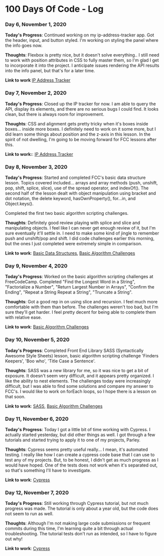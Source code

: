 # 100 Days Of Code - Log

### Day 6, November 1, 2020

**Today's Progress**: Continued working on my ip-address-tracker app. Got the header, input, and button styled. I'm working on styling the panel where the info goes now.

**Thoughts**: Flexbox is pretty nice, but it doesn't solve everything.. I still need to work with position attributes in CSS to fully master them, so I'm glad I get to incorporate it into the project. I anticipate issues rendering the API results into the info panel, but that's for a later time.

**Link to work** [IP Address Tracker](https://github.com/jdemarc/ip-address-tracker)

### Day 7, November 2, 2020

**Today's Progress**: Closed up the IP tracker for now. I am able to query the API, display its elements, and there are no serious bugs I could find. It looks clean, but there is always room for improvement.

**Thoughts**: CSS and alignment gets pretty tricky when it's boxes inside boxes... inside more boxes. I definitely need to work on it some more, but I did learn some things about position and the z-axis in this lesson. In the spirit of not dwelling, I'm going to be moving forward for FCC lessons after this.

**Link to work:**: [IP Address Tracker](https://github.com/jdemarc/ip-address-tracker)

### Day 8, November 3, 2020

**Today's Progress**: Started and completed FCC's basic data structure lesson.  Topics covered included... arrays and array methods (push, unshift, pop, shift, splice, slice), use of the spread operator, and indexOf(). The second half of the lesson dealt with object manipulation using bracket and dot notation, the delete keyword, hasOwnProperty(), for...in, and Object.keys().

Completed the first two basic algorithm scripting challenges.

**Thoughts**: Definitely good review playing with splice and slice and manipulating objects. I feel like I can never get enough review of it, but I'm sure eventually it'll settle in. I need to make some kind of jingle to remember push and unshift/pop and shift. I did code challenges earlier this morning, but the ones I just completed were extremely simple in comparison.

**Link to work**: [Basic Data Structures](https://github.com/jdemarc/100-days-of-code/tree/main/fcc-js-algorithms-dstructures/basic-data-structures/lessons), 
[Basic Algorithm Challenges](https://github.com/jdemarc/100-days-of-code/tree/main/fcc-js-algorithms-dstructures/basic-algorithm-scripting)

### Day 9, November 4, 2020

**Today's Progress**: Worked on the basic algorithm scripting challenges at FreeCodeCamp. Completed "Find the Longest Word in a String", "Factorialize a Number", "Return Largest Number in Arrays", "Confirm the Ending", "Repeat a String Repeat a String", "Truncate a String". 

**Thoughts**: Got a good rep in on using slice and recursion. I feel much more comfortable with them than before. The challenges weren't too bad, but I'm sure they'll get harder. I feel pretty decent for being able to complete them with relative ease.

**Link to work**: [Basic Algorithm Challenges](https://github.com/jdemarc/100-days-of-code/tree/main/fcc-js-algorithms-dstructures/basic-algorithm-scripting)

### Day 10, November 5, 2020

**Today's Progress**: Completed Front End Library SASS (Syntactically Awesome Style Sheets) lesson, basic algorithm scripting challenge 'Finders Keepers', 'Boo who', 'Title Case a Sentence'.

**Thoughts**: SASS was a new library for me, so it was nice to get a bit of exposure. It doesn't seem very difficult, and it appears pretty organized. I like the ability to nest elements. The challenges today were increasingly difficult, but I was able to find some solutions and compare my answer to FCC's. I would like to work on forEach loops, so I hope there is a lesson on that soon.

**Link to work**: [SASS](https://github.com/jdemarc/100-days-of-code/tree/main/fcc-front-end-libraries/sass), 
 [Basic Algorithm Challenges](https://github.com/jdemarc/100-days-of-code/tree/main/fcc-js-algorithms-dstructures/basic-algorithm-scripting)

### Day 11, November 6, 2020

**Today's Progress**: Today I got a little bit of time working with Cypress. I actually started yesterday, but did other things as well. I got through a few tutorials and started trying to apply it to one of my projects, Parley.

**Thoughts**: Cypress seems pretty useful really... I mean, it's automated testing. I really like how I can create a cypress code base that I can use to test any of my projects. But, to be honest, I didn't get as much progress as I would have hoped. One of the tests does not work when it's separated out, so that's something I'll have to investigate.

**Link to work**: [Cypress](https://github.com/jdemarc/cypress-playground)

### Day 12, November 7, 2020

**Today's Progress**: Still working through Cypress tutorial, but not much progress was made. The tutorial is only about a year old, but the code does not seem to run as well.

**Thoughts**: Although I'm not making large code submissions or frequent commits during this time, I'm learning quite a bit through actual troubleshooting. The tutorial tests don't run as intended, so I have to figure out why!

**Link to work**: [Cypress](https://github.com/jdemarc/cypress-playground)